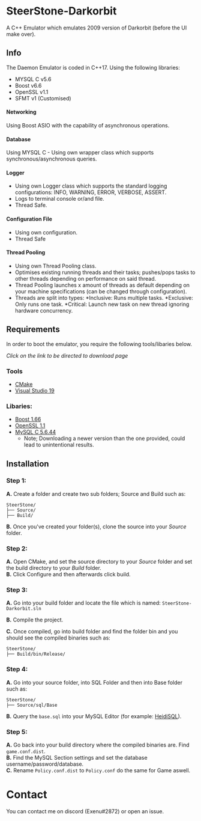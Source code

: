 # SteerStone-Darkorbit
A C++ Emulator which emulates 2009 version of Darkorbit (before the UI make over).

## Info

The Daemon Emulator is coded in C++17. Using the following libraries:  
- MYSQL C v5.6  
- Boost v6.6  
- OpenSSL v1.1  
- SFMT v1 (Customised)  

#### Networking
Using Boost ASIO with the capability of asynchronous operations.

#### Database
Using MYSQL C - Using own wrapper class which supports synchronous/asynchronous queries.

#### Logger
- Using own Logger class which supports the standard logging configurations: INFO, WARNING, ERROR, VERBOSE, ASSERT.
- Logs to terminal console or/and file.
- Thread Safe.

#### Configuration File
- Using own configuration.
- Thread Safe

#### Thread Pooling
- Using own Thread Pooling class.
- Optimises existing running threads and their tasks; pushes/pops tasks to other threads depending on performance on said thread.
- Thread Pooling launches x amount of threads as default depending on your machine specifications (can be changed through configuration).
- Threads are split into types:
*Inclusive: Runs multiple tasks.
*Exclusive: Only runs one task.
*Critical: Launch new task on new thread ignoring hardware concurrency.

## Requirements

In order to boot the emulator, you require the following tools/libaries below.

_Click on the link to be directed to download page_

### Tools
* [CMake]
* [Visual Studio 19]

### Libaries:
* [Boost 1.66]
* [OpenSSL 1.1]
* [MySQL C 5.6.44]
  * Note; Downloading a newer version than the one provided, could lead to unintentional results.

## Installation

### Step 1:

__A.__ Create a folder and create two sub folders; Source and Build such as:

```
SteerStone/
├── Source/
├── Build/
```

__B.__ Once you've created your folder(s), clone the source into your _Source_ folder.

### Step 2:


__A.__ Open CMake, and set the source directory to your _Source_ folder and set the build directory to your _Build_ folder.  
__B.__ Click Configure and then afterwards click build.

### Step 3:
__A.__ Go into your build folder and locate the file which is named: `SteerStone-Darkorbit.sln`

__B.__ Compile the project.

__C.__  Once compiled, go into build folder and find the folder bin and you should see the compiled binaries such as:
```
SteerStone/
├── Build/bin/Release/
```

### Step 4:

__A.__ Go into your source folder, into SQL Folder and then into Base folder such as:

```
SteerStone/
├── Source/sql/Base
```

__B.__ Query the `base.sql` into your MySQL Editor (for example: [HeidiSQL]).

### Step 5:

__A.__ Go back into your build directory where the compiled binaries are. Find `game.conf.dist`.  
__B.__ Find the MySQL Section settings and set the database username/password/database.  
__C.__ Rename `Policy.conf.dist` to `Policy.conf` do the same for Game aswell.

# Contact

You can contact me on discord (Exenu#2872) or open an issue.

<!-- Markdown link & img dfn's -->
[MySQL C 5.6.44]: https://dev.mysql.com/downloads/mysql/5.6.html
[Boost 1.66]: https://www.boost.org/users/history/version_1_66_0.html
[OpenSSL 1.1]: http://slproweb.com/products/Win32OpenSSL.html
[CMake]: https://cmake.org/download/
[Visual Studio 19]: https://visualstudio.microsoft.com/vs/
[Git Extensions]: https://sourceforge.net/projects/gitextensions/
[HeidiSQL]: https://www.heidisql.com/

